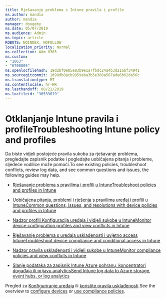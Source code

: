 ```yaml
---
title: Rješavanje problema s Intune pravila i profile
ms.author: mandia
author: mandia
manager: dougeby
ms.date: 05/07/2019
ms.audience: Admin
ms.topic: article
ROBOTS: NOINDEX, NOFOLLOW
localization_priority: Normal
ms.collection: Adm_O365
ms.custom:
- "1063"
- "6700005"
ms.openlocfilehash: 19d2bf0e85e83b9e1a7fbdc24a4b3d21abf34941
ms.sourcegitcommit: 1d98db8acb9959aba3b5e308a567ade6b62da56c
ms.translationtype: MT
ms.contentlocale: hr-HR
ms.lasthandoff: 08/22/2019
ms.locfileid: "36533619"
---
```

# <a name="troubleshooting-intune-policy-and-profiles"></a><span data-ttu-id="f379d-102">Otklanjanje Intune pravila i profile</span><span class="sxs-lookup"><span data-stu-id="f379d-102">Troubleshooting Intune policy and profiles</span></span>

<span data-ttu-id="f379d-103">Da biste vidjeli postojeće pravila sukoba za rješavanje problema, pregledajte zapisnik podatke i pogledajte uobičajena pitanja i probleme, sljedeće vodilice može pomoći.</span><span class="sxs-lookup"><span data-stu-id="f379d-103">To see existing policies, troubleshoot conflicts, review log data, and see common questions and issues, the following guides may help.</span></span>

- [<span data-ttu-id="f379d-104">Rješavanje problema s pravilima i profili u Intune</span><span class="sxs-lookup"><span data-stu-id="f379d-104">Troubleshoot policies and profiles in Intune</span></span>](https://docs.microsoft.com/intune/troubleshoot-policies-in-microsoft-intune)

- [<span data-ttu-id="f379d-105">Uobičajena pitanja, problemi i rješenja s pravilima uređaj i profili u Intune</span><span class="sxs-lookup"><span data-stu-id="f379d-105">Common questions, issues, and resolutions with device policies and profiles in Intune</span></span>](https://docs.microsoft.com/intune/device-profile-troubleshoot)

- [<span data-ttu-id="f379d-106">Nadzor profili Konfiguracija uređaja i vidjeli sukobe u Intune</span><span class="sxs-lookup"><span data-stu-id="f379d-106">Monitor device configuration profiles and view conflicts in Intune</span></span>](https://docs.microsoft.com/intune/device-profile-monitor)

- [<span data-ttu-id="f379d-107">Rješavanje problema s uređaja usklađenosti i uvjetno access Intune</span><span class="sxs-lookup"><span data-stu-id="f379d-107">Troubleshoot device compliance and conditional access in Intune</span></span>](https://docs.microsoft.com/intune/troubleshoot-conditional-access)

- [<span data-ttu-id="f379d-108">Nadzor pravila usklađenosti i vidjeli sukobe u Intune</span><span class="sxs-lookup"><span data-stu-id="f379d-108">Monitor compliance policies and view conflicts in Intune</span></span>](https://docs.microsoft.com/intune/compliance-policy-monitor)

- [<span data-ttu-id="f379d-109">Slanje podataka za zapisnik Intune Azure pohranu, koncentratori događaja ili prijavu analytics</span><span class="sxs-lookup"><span data-stu-id="f379d-109">Send Intune log data to Azure storage, event hubs, or log analytics</span></span>](https://docs.microsoft.com/intune/review-logs-using-azure-monitor)

<span data-ttu-id="f379d-110">Pregled za [Konfiguriranje uređaja](https://docs.microsoft.com/intune/device-profiles) ili [koristite pravila usklađenosti](https://docs.microsoft.com/intune/device-compliance-get-started).</span><span class="sxs-lookup"><span data-stu-id="f379d-110">See the overview to [configure devices](https://docs.microsoft.com/intune/device-profiles) or [use compliance policies](https://docs.microsoft.com/intune/device-compliance-get-started).</span></span>